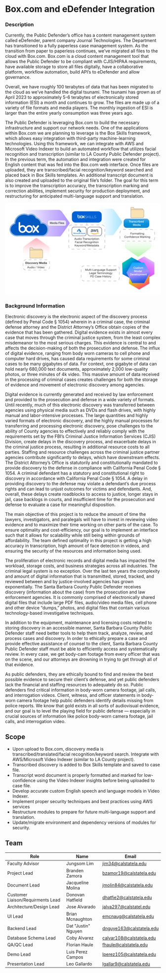 # Box.com and eDefender Integration 

### Description 

Currently, the Public Defender’s office has a content management system called eDefender, parent company Journal Technologies. The Department has transitioned to a fully paperless case management system. As the transition from paper to paperless continues, we’ve migrated all files to the cloud with Box.com. Box.com is a cloud content management tool that allows the Public Defender to be compliant with CJIS/HIPAA requirements, have available storage to store all files digitally, have a collaborative platform, workflow automation, build API’s to eDefender and allow governance.

Overall, we have roughly 100 terabytes of data that has been migrated to the cloud as we’ve handled the digital tsunami. The tsunami has grown as of April 2023 to approximately 5-6 terabytes of electronically stored information (ESI) a month and continues to grow. The files are made up of a variety of file formats and media players. The monthly ingestion of ESI is larger than the entire yearly consumption was three years ago.

The Public Defender is leveraging Box.com to build the necessary infrastructure and support our network needs. One of the applications within Box.com we are planning to leverage is the Box Skills framework, which allows easy integration with third-party machine-learning technologies. Using this framework, we can integrate with AWS and Microsoft Video Indexer to build an automated workflow that utilizes facial recognition and transcription (similar to LA County Public Defender project). In the previous term, the automation and integration were created for English content that was fed into the Box.com web interface. Once files are uploaded, they are transcribed/facial recognition/keyword searched and placed back in Box Skills templates. An additional transcript document is also created and uploaded to the original file’s folder. The goal for this term is to improve the transcription accuracy, the transcription marking and correction abilities, implement security for production deployment, and restructuring for anticipated multi-language support and translation. 

![Alt text](diagram.png?raw=true "Diagram")

### Background Information 

Electronic discovery is the electronic aspect of the discovery process (defined by Penal Code § 1054) wherein in a criminal case, the criminal defense attorney and the District Attorney’s Office obtain copies of the evidence that has been gathered. Digital evidence exists in almost every case that moves through the criminal justice system, from the least complex misdemeanor to the most serious charges. This evidence is central to and affects the decision-making of both the prosecution and defense. The influx of digital evidence, ranging from body worn cameras to cell phone and computer hard drives, has caused data requirements for some criminal cases to be many gigabytes of data. For context, one gigabyte of data can hold nearly 680,000 text documents, approximately 2,000 low-quality photos, or three minutes of 4k video. This massive amount of data received in the processing of criminal cases creates challenges for both the storage of evidence and movement of electronic discovery among agencies.  


Digital evidence is currently generated and received by law enforcement and provided to the prosecution and defense in a wide variety of formats. Until recently, much of this electronic discovery was transferred between agencies using physical media such as DVDs and flash drives, with highly manual and labor-intensive processes. The large quantities and highly varied formats of electronic discovery, and the highly manual processes for transferring and processing electronic discovery, pose challenges to the ability of County agencies to effectively and reliably comply with the requirements set by the FBI’s Criminal Justice Information Services (CJIS) Division, create delays in the discovery process, and exacerbate delays in the criminal justice process, resulting in additional resource costs to all parties. Staffing and resource challenges across the criminal justice partner agencies contribute significantly to delays, which have downstream effects. The District Attorney’s Office is statutorily and constitutionally mandated to provide discovery to the defense in compliance with California Penal Code § 1054.   A criminal defendant has a statutory and constitutional right to discovery in accordance with California Penal Code § 1054. A delay in providing discovery to the defense may violate a defendant’s due process rights and can lead to unjust outcomes for victims and defendants. And, overall, these delays create roadblocks to access to justice, longer stays in jail, case backlogs in courts, and insufficient time for the prosecution and defense to evaluate a case for meaningful disposition. 


The main objective of this project is to reduce the amount of time the lawyers, investigators, and paralegals will have to invest in reviewing video evidence and to maximize their time working on other parts of the case.  To ensure optimality and cost-efficiency, our goal is to implement an interface such that it allows for scalability while still being within grounds of affordability. The team defined optimality in this project is getting a high accuracy in transcription, high amount of face detection in videos, and ensuring the security of the resources and information being used.


The proliferation of electronic records and digital media has impacted the workload, storage costs, and business strategies across all industries. The criminal legal system is no exception. Over the last ten years the complexity and amount of digital information that is transmitted, stored, tracked, and reviewed between and by justice-involved agencies has grown exponentially.  The Santa Barbara County Public Defender receives discovery (information about the case) from the prosecution and law enforcement agencies. It is commonly comprised of electronically shared digital files that include large PDF files, audio/video media files, cell phone and other device “dumps,” photos, and digital files that contain various technology-based investigative techniques.


In addition to the equipment, maintenance and licensing costs related to storing discovery in an accessible manner, Santa Barbara County Public Defender staff need better tools to help them track, analyze, review, and process cases and discovery.  In order to ethically prepare a case and provide effective assistance of counsel to the client, Santa Barbara County Public Defender staff must be able to efficiently access and systematically review.  In every case, we get body-cam footage from every officer that was on the scene, and our attorneys are drowning in trying to get through all of that evidence.


As public defenders, they are ethically bound to find and review the best possible evidence to secure their client’s defense, and yet public defenders lack the financial and staffing resources to adequately do so.  Public defenders find critical information in body-worn camera footage, jail calls, and interrogation videos.  Client, witness, and officer statements in body-worn camera footage help public defenders identify details missing from police reports.  We know that gold exists in all sorts of audiovisual evidence, and our goal is to level the playing field for public defense — especially in crucial sources of information like police body-worn camera footage, jail calls, and interrogation video.

## Scope

 - Upon upload to Box.com, discovery media is transcribed/translated/facial recognition/keyword search.  Integrate with AWS/Microsoft Video Indexer (similar to LA County project).
 - Transcribed discovery is added to Box Skills template and saved to case file.
 - Transcript word document is properly formatted and marked for low-confidence using the Video Indexer insights before being uploaded to case file.
 - Develop accurate custom English speech and language models in Video Indexer.
 - Implement proper security techniques and best practices using AWS services
 - Restructure modules to prepare for future multi-language support and translation.
 - Update/migrate environment and dependency versions of modules for security.

## Team

| Role | Name | Email | 
| ------------- | ------------- | ------------- | 
| Faculty Advisor | Jungsom Lim | jim34@calstatela.edu | 
| Project Lead | Branden Zamora | bzamor19@calstatela.edu |
| Document Lead | Jacqueline Molina | jmolin84@calstatela.edu | 
| Customer Liaison/Requirments Lead | Donovan Hatfield | dhatfie2@calstatela.edu |
| Architecture/Design Lead | Jose Alvarado | jalva297@calstatel.edu | 
| UI Lead | Brian Mcnaughton | emcnaug@calstatela.edu |
| Backend Lead | Dat "Justin" Nguyen | dnguye163@calstatela.edu |
| Database Schema Lead | Coby Alvarez | calvar108@calstatela.edu |
| QA/QC Lead | Florian Haule | fhaule@calstatela.edu |
| Demo Lead | Luis Perez Campos | lperez105@calstatela.edu |
| Presentation Lead	 | Leo Gallardo | lgallar9@calstatela.edu |

